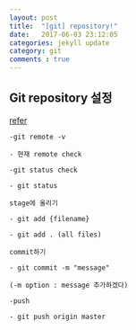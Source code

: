 ```yaml
---
layout: post
title:  "[git] repository!"
date:   2017-06-03 23:12:05
categories: jekyll update
category: git
comments : true
---
```

## Git repository 설정

[refer](http://stackoverflow.com/questions/1484648/how-to-migrate-git-repository-from-one-server-to-a-new-one)

```
-git remote -v

- 현재 remote check
```

```
-git status check

- git status
```
```
stage에 올리기

- git add {filename}

- git add . (all files)

```
```
commit하기

- git commit -m "message"

(-m option : message 추가하겠다)

```
```
-push

- git push origin master
```
